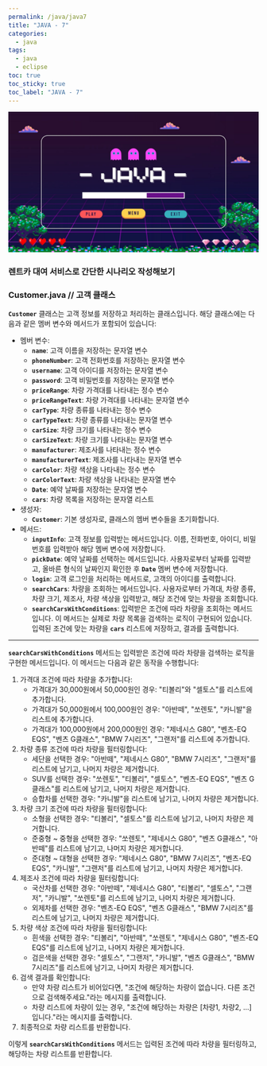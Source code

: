 ```yaml
---
permalink: /java/java7
title: "JAVA - 7"
categories:
  - java
tags:
  - java
  - eclipse
toc: true
toc_sticky: true
toc_label: "JAVA - 7"
---
```


![img](/images/java/java.jpg)

### 렌트카 대여 서비스로 간단한 시나리오 작성해보기

### Customer.java // 고객 클래스

<script src="https://gist.github.com/junyihong/fb1b0cffac13cfbd8dd7f622c69d7e8e.js"></script>

**`Customer`** 클래스는 고객 정보를 저장하고 처리하는 클래스입니다. 해당 클래스에는 다음과 같은 멤버 변수와 메서드가 포함되어 있습니다:

- 멤버 변수:
  - **`name`**: 고객 이름을 저장하는 문자열 변수
  - **`phoneNumber`**: 고객 전화번호를 저장하는 문자열 변수
  - **`username`**: 고객 아이디를 저장하는 문자열 변수
  - **`password`**: 고객 비밀번호를 저장하는 문자열 변수
  - **`priceRange`**: 차량 가격대를 나타내는 정수 변수
  - **`priceRangeText`**: 차량 가격대를 나타내는 문자열 변수
  - **`carType`**: 차량 종류를 나타내는 정수 변수
  - **`carTypeText`**: 차량 종류를 나타내는 문자열 변수
  - **`carSize`**: 차량 크기를 나타내는 정수 변수
  - **`carSizeText`**: 차량 크기를 나타내는 문자열 변수
  - **`manufacturer`**: 제조사를 나타내는 정수 변수
  - **`manufacturerText`**: 제조사를 나타내는 문자열 변수
  - **`carColor`**: 차량 색상을 나타내는 정수 변수
  - **`carColorText`**: 차량 색상을 나타내는 문자열 변수
  - **`Date`**: 예약 날짜를 저장하는 문자열 변수
  - **`cars`**: 차량 목록을 저장하는 문자열 리스트
- 생성자:
  - **`Customer`**: 기본 생성자로, 클래스의 멤버 변수들을 초기화합니다.
- 메서드:
  - **`inputInfo`**: 고객 정보를 입력받는 메서드입니다. 이름, 전화번호, 아이디, 비밀번호를 입력받아 해당 멤버 변수에 저장합니다.
  - **`pickDate`**: 예약 날짜를 선택하는 메서드입니다. 사용자로부터 날짜를 입력받고, 올바른 형식의 날짜인지 확인한 후 **`Date`** 멤버 변수에 저장합니다.
  - **`login`**: 고객 로그인을 처리하는 메서드로, 고객의 아이디를 출력합니다.
  - **`searchCars`**: 차량을 조회하는 메서드입니다. 사용자로부터 가격대, 차량 종류, 차량 크기, 제조사, 차량 색상을 입력받고, 해당 조건에 맞는 차량을 조회합니다.
  - **`searchCarsWithConditions`**: 입력받은 조건에 따라 차량을 조회하는 메서드입니다. 이 메서드는 실제로 차량 목록을 검색하는 로직이 구현되어 있습니다. 입력된 조건에 맞는 차량을 **`cars`** 리스트에 저장하고, 결과를 출력합니다.

---

**`searchCarsWithConditions`** 메서드는 입력받은 조건에 따라 차량을 검색하는 로직을 구현한 메서드입니다. 이 메서드는 다음과 같은 동작을 수행합니다:

1. 가격대 조건에 따라 차량을 추가합니다:
   - 가격대가 30,000원에서 50,000원인 경우: "티볼리"와 "셀토스"를 리스트에 추가합니다.
   - 가격대가 50,000원에서 100,000원인 경우: "아반떼", "쏘렌토", "카니발"을 리스트에 추가합니다.
   - 가격대가 100,000원에서 200,000원인 경우: "제네시스 G80", "벤츠-EQ EQS", "벤츠 G클래스", "BMW 7시리즈", "그랜저"를 리스트에 추가합니다.
2. 차량 종류 조건에 따라 차량을 필터링합니다:
   - 세단을 선택한 경우: "아반떼", "제네시스 G80", "BMW 7시리즈", "그랜저"를 리스트에 남기고, 나머지 차량은 제거합니다.
   - SUV를 선택한 경우: "쏘렌토", "티볼리", "셀토스", "벤츠-EQ EQS", "벤츠 G클래스"를 리스트에 남기고, 나머지 차량은 제거합니다.
   - 승합차를 선택한 경우: "카니발"을 리스트에 남기고, 나머지 차량은 제거합니다.
3. 차량 크기 조건에 따라 차량을 필터링합니다:
   - 소형을 선택한 경우: "티볼리", "셀토스"를 리스트에 남기고, 나머지 차량은 제거합니다.
   - 준중형 ~ 중형을 선택한 경우: "쏘렌토", "제네시스 G80", "벤츠 G클래스", "아반떼"를 리스트에 남기고, 나머지 차량은 제거합니다.
   - 준대형 ~ 대형을 선택한 경우: "제네시스 G80", "BMW 7시리즈", "벤츠-EQ EQS", "카니발", "그랜저"를 리스트에 남기고, 나머지 차량은 제거합니다.
4. 제조사 조건에 따라 차량을 필터링합니다:
   - 국산차를 선택한 경우: "아반떼", "제네시스 G80", "티볼리", "셀토스", "그랜저", "카니발", "쏘렌토"를 리스트에 남기고, 나머지 차량은 제거합니다.
   - 외제차를 선택한 경우: "벤츠-EQ EQS", "벤츠 G클래스", "BMW 7시리즈"를 리스트에 남기고, 나머지 차량은 제거합니다.
5. 차량 색상 조건에 따라 차량을 필터링합니다:
   - 흰색을 선택한 경우: "티볼리", "아반떼", "쏘렌토", "제네시스 G80", "벤츠-EQ EQS"를 리스트에 남기고, 나머지 차량은 제거합니다.
   - 검은색을 선택한 경우: "셀토스", "그랜저", "카니발", "벤츠 G클래스", "BMW 7시리즈"를 리스트에 남기고, 나머지 차량은 제거합니다.
6. 검색 결과를 확인합니다:
   - 만약 차량 리스트가 비어있다면, "조건에 해당하는 차량이 없습니다. 다른 조건으로 검색해주세요."라는 메시지를 출력합니다.
   - 차량 리스트에 차량이 있는 경우, "조건에 해당하는 차량은 [차량1, 차량2, ...] 입니다."라는 메시지를 출력합니다.
7. 최종적으로 차량 리스트를 반환합니다.

이렇게 **`searchCarsWithConditions`** 메서드는 입력된 조건에 따라 차량을 필터링하고, 해당하는 차량 리스트를 반환합니다.
